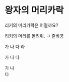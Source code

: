 # 왕자의 머리카락

리키의 머리카락은 어떨까요?

리키의 머리를 돌려줘. ㅋ
줄바꿈

가 
나
다
라

가
나
다

가
나   
다


<!--stackedit_data:
eyJoaXN0b3J5IjpbLTUzMjg5MzU4LDYxNDk3NTUzNCw2MjAyNz
M0NTRdfQ==
-->